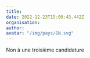 ```yaml
---
title: 
date: 2022-12-23T15:00:43.442Z
organisation: 
author: 
avatar: "/img/pays/SN.svg"
---
```


Non à une troisième candidature
